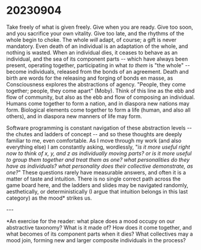 # 20230904

Take freely of what is given freely. Give when you are ready. Give too soon, and you sacrifice your own vitality. Give too late, and the rhythms of the whole begin to choke. The whole _will_ adapt, of course; a gift is never mandatory. Even death of an individual is an adaptation of the whole, and nothing is wasted. When an individual dies, it ceases to behave as an individual, and the sea of its component parts -- which have always been present, operating together, participating in what _to them_ is "the whole" -- become individuals, released from the bonds of an agreement. Death and birth are words for the releasing and forging of bonds en masse, as Consciousness explores the abstractions of agency. "People, they come together; people, they come apart" (Moby). Think of this line as the ebb and flow of community, but also as the ebb and flow of composing an individual. Humans come together to form a nation, and in diaspora new nations may form. Biological elements come together to form a life (human, and also all others), and in diaspora new manners of life may form.

Software programming is constant navigation of these abstraction levels -- the chutes and ladders of concept -- and so these thoughts are deeply familiar to me, even comfortable. As I move through my work (and also everything else) I am constantly asking, wordlessly, "_is it more useful right now to think of x, y, and z as individually moving parts? or is it more useful to group them together and treat them as one? what personalities do they have as individuals? what personality does their collective demonstrate, as one?_" These questions rarely have measurable answers, and often it is a matter of taste and intuition. There is no single correct path across the game board here, and the ladders and slides may be navigated randomly, aesthetically, or deterministically (I argue that intuition belongs in this last category) as the mood\* strikes us.

\---

\*An exercise for the reader: what place does a mood occupy on our abstractive taxonomy? What is it made of? How does it come together, and what becomes of its component parts when it dies? What collectives may a mood join, forming new and larger composite individuals in the process?

